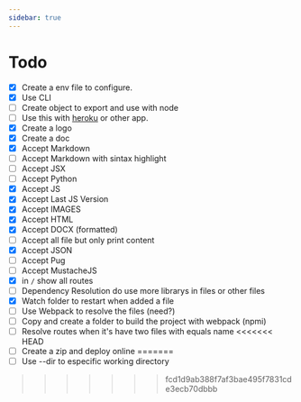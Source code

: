 ```yaml
---
sidebar: true
---
```


# Todo

- [x] Create a env file to configure.
- [x] Use CLI
- [ ] Create object to export and use with node
- [ ] Use this with [heroku](https://www.heroku.com/) or other app.
- [x] Create a logo
- [x] Create a doc
- [x] Accept Markdown
- [ ] Accept Markdown with sintax highlight
- [ ] Accept JSX
- [ ] Accept Python
- [x] Accept JS
- [x] Accept Last JS Version
- [x] Accept IMAGES
- [x] Accept HTML
- [x] Accept DOCX (formatted)
- [ ] Accept all file but only print content
- [x] Accept JSON
- [ ] Accept Pug
- [ ] Accept MustacheJS
- [x] in `/` show all routes
- [ ] Dependency Resolution do use more librarys in files or other files
- [x] Watch folder to restart when added a file
- [ ] Use Webpack to resolve the files (need?)
- [ ] Copy and create a folder to build the project with webpack (npmi)
- [ ] Resolve routes when it's have two files with equals name
<<<<<<< HEAD
- [ ] Create a zip and deploy online
=======
- [ ] Use --dir to especific working directory
>>>>>>> fcd1d9ab388f7af3bae495f7831cde3ecb70dbbb
